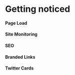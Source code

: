 # Getting noticed

#### Page Load

#### Site Monitoring

#### SEO

#### Branded Links

#### Twitter Cards



